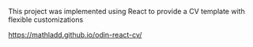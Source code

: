 This project was implemented using React to provide a CV template with flexible customizations 

https://mathladd.github.io/odin-react-cv/
